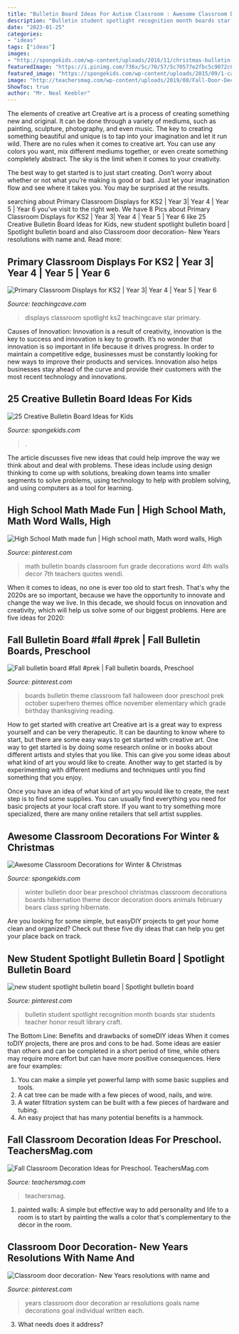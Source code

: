 ```yaml
---
title: "Bulletin Board Ideas For Autism Classroom : Awesome Classroom Decorations For Winter &amp; Christmas"
description: "Bulletin student spotlight recognition month boards star students teacher honor result library craft"
date: "2023-01-25"
categories:
- "ideas"
tags: ["ideas"]
images:
- "http://spongekids.com/wp-content/uploads/2016/11/christmas-bulletin-board/20-christmas-bulletin-board-ideas.jpg"
featuredImage: "https://i.pinimg.com/736x/5c/70/57/5c70577e2fbc5c9072c0f8284bb37094.jpg"
featured_image: "https://spongekids.com/wp-content/uploads/2015/09/1-candy-themed-bulletin-board.jpg"
image: "http://teachersmag.com/wp-content/uploads/2019/08/Fall-Door-Decoration4.jpg"
ShowToc: true
author: "Mr. Neal Keebler"
---
```



The elements of creative art
Creative art is a process of creating something new and original. It can be done through a variety of mediums, such as painting, sculpture, photography, and even music. The key to creating something beautiful and unique is to tap into your imagination and let it run wild.
There are no rules when it comes to creative art. You can use any colors you want, mix different mediums together, or even create something completely abstract. The sky is the limit when it comes to your creativity.

The best way to get started is to just start creating. Don’t worry about whether or not what you’re making is good or bad. Just let your imagination flow and see where it takes you. You may be surprised at the results.

	

		
searching about Primary Classroom Displays for KS2 | Year 3| Year 4 | Year 5 | Year 6 you've visit to the right web. We have 8 Pics about Primary Classroom Displays for KS2 | Year 3| Year 4 | Year 5 | Year 6 like 25 Creative Bulletin Board Ideas for Kids, new student spotlight bulletin board | Spotlight bulletin board and also Classroom door decoration- New Years resolutions with name and. Read more:
		
    
## Primary Classroom Displays For KS2 | Year 3| Year 4 | Year 5 | Year 6

<img loading=lazy src="https://www.teachingcave.com/wp-content/uploads/2013/10/Star.jpg" onerror="this.onerror=null;this.src='https://tse3.mm.bing.net/th?id=OIP.JSM7LuKsOx9R3LmZ2Li0awHaJ4&amp;pid=15.1';" alt="Primary Classroom Displays for KS2 | Year 3| Year 4 | Year 5 | Year 6">

_Source: teachingcave.com_

>displays classroom spotlight ks2 teachingcave star primary. 

	

Causes of Innovation:
Innovation is a result of creativity, innovation is the key to success and innovation is key to growth. It’s no wonder that innovation is so important in life because it drives progress. In order to maintain a competitive edge, businesses must be constantly looking for new ways to improve their products and services. Innovation also helps businesses stay ahead of the curve and provide their customers with the most recent technology and innovations.

    
## 25 Creative Bulletin Board Ideas For Kids

<img loading=lazy src="https://spongekids.com/wp-content/uploads/2015/09/1-candy-themed-bulletin-board.jpg" onerror="this.onerror=null;this.src='https://tse3.mm.bing.net/th?id=OIP.LTxokux8TIDi1t3sR5_HtwHaMT&amp;pid=15.1';" alt="25 Creative Bulletin Board Ideas for Kids">

_Source: spongekids.com_

>. 

	

The article discusses five new ideas that could help improve the way we think about and deal with problems. These ideas include using design thinking to come up with solutions, breaking down teams into smaller segments to solve problems, using technology to help with problem solving, and using computers as a tool for learning.

    
## High School Math Made Fun | High School Math, Math Word Walls, High

<img loading=lazy src="https://i.pinimg.com/736x/5f/2a/fe/5f2afed7459edbe213951596050a0c4c.jpg" onerror="this.onerror=null;this.src='https://tse4.mm.bing.net/th?id=OIP.R9wNozvAxeR50ZoveAdoWwHaFj&amp;pid=15.1';" alt="High School Math made fun | High school math, Math word walls, High">

_Source: pinterest.com_

>math bulletin boards classroom fun grade decorations word 4th walls decor 7th teachers quotes wendi. 

	

When it comes to ideas, no one is ever too old to start fresh. That's why the 2020s are so important, because we have the opportunity to innovate and change the way we live. In this decade, we should focus on innovation and creativity, which will help us solve some of our biggest problems. Here are five ideas for 2020:

    
## Fall Bulletin Board #fall #prek | Fall Bulletin Boards, Preschool

<img loading=lazy src="https://i.pinimg.com/736x/5c/70/57/5c70577e2fbc5c9072c0f8284bb37094.jpg" onerror="this.onerror=null;this.src='https://tse4.mm.bing.net/th?id=OIP.OIdHt_fE20XddtcHBlJsWAHaJ4&amp;pid=15.1';" alt="Fall bulletin board #fall #prek | Fall bulletin boards, Preschool">

_Source: pinterest.com_

>boards bulletin theme classroom fall halloween door preschool prek october superhero themes office november elementary which grade birthday thanksgiving reading. 

	

How to get started with creative art
Creative art is a great way to express yourself and can be very therapeutic. It can be daunting to know where to start, but there are some easy ways to get started with creative art.
One way to get started is by doing some research online or in books about different artists and styles that you like. This can give you some ideas about what kind of art you would like to create. Another way to get started is by experimenting with different mediums and techniques until you find something that you enjoy.

Once you have an idea of what kind of art you would like to create, the next step is to find some supplies. You can usually find everything you need for basic projects at your local craft store. If you want to try something more specialized, there are many online retailers that sell artist supplies.

    
## Awesome Classroom Decorations For Winter &amp; Christmas

<img loading=lazy src="http://spongekids.com/wp-content/uploads/2016/11/christmas-bulletin-board/20-christmas-bulletin-board-ideas.jpg" onerror="this.onerror=null;this.src='https://tse3.mm.bing.net/th?id=OIP.DD_WEXMKLKaHmffS4ZytEwAAAA&amp;pid=15.1';" alt="Awesome Classroom Decorations for Winter &amp; Christmas">

_Source: spongekids.com_

>winter bulletin door bear preschool christmas classroom decorations boards hibernation theme decor decoration doors animals february bears class spring hibernate. 

	

Are you looking for some simple, but easyDIY projects to get your home clean and organized? Check out these five diy ideas that can help you get your place back on track.

    
## New Student Spotlight Bulletin Board | Spotlight Bulletin Board

<img loading=lazy src="https://i.pinimg.com/736x/c9/cf/2f/c9cf2f9d3887dea005d6f27e14264f21--spotlight-bulletin-board-recognition-ideas.jpg" onerror="this.onerror=null;this.src='https://tse3.mm.bing.net/th?id=OIP.3n0yYymLkgIKfmIQmW2gcgHaJ3&amp;pid=15.1';" alt="new student spotlight bulletin board | Spotlight bulletin board">

_Source: pinterest.com_

>bulletin student spotlight recognition month boards star students teacher honor result library craft. 

	

The Bottom Line: Benefits and drawbacks of someDIY ideas
When it comes toDIY projects, there are pros and cons to be had. Some ideas are easier than others and can be completed in a short period of time, while others may require more effort but can have more positive consequences. Here are four examples: 
1. You can make a simple yet powerful lamp with some basic supplies and tools.
2. A cat tree can be made with a few pieces of wood, nails, and wire.
3. A water filtration system can be built with a few pieces of hardware and tubing. 
4. An easy project that has many potential benefits is a hammock.

    
## Fall Classroom Decoration Ideas For Preschool. TeachersMag.com

<img loading=lazy src="http://teachersmag.com/wp-content/uploads/2019/08/Fall-Door-Decoration4.jpg" onerror="this.onerror=null;this.src='https://tse1.mm.bing.net/th?id=OIP.0VfEPROmTvmnmY2ncf1iDwHaNC&amp;pid=15.1';" alt="Fall Classroom Decoration Ideas for Preschool. TeachersMag.com">

_Source: teachersmag.com_

>teachersmag. 

	

1. painted walls: A simple but effective way to add personality and life to a room is to start by painting the walls a color that's complementary to the décor in the room.

    
## Classroom Door Decoration- New Years Resolutions With Name And

<img loading=lazy src="https://i.pinimg.com/736x/2d/fc/f1/2dfcf1ccf5897f1c45198ac5ea55cbd9--ar-goals-new-years-resolutions.jpg" onerror="this.onerror=null;this.src='https://tse3.mm.bing.net/th?id=OIP.mLydoNRuewtIND_rF0WlgAHaJ3&amp;pid=15.1';" alt="Classroom door decoration- New Years resolutions with name and">

_Source: pinterest.com_

>years classroom door decoration ar resolutions goals name decorations goal individual written each. 

	

3) What needs does it address?

